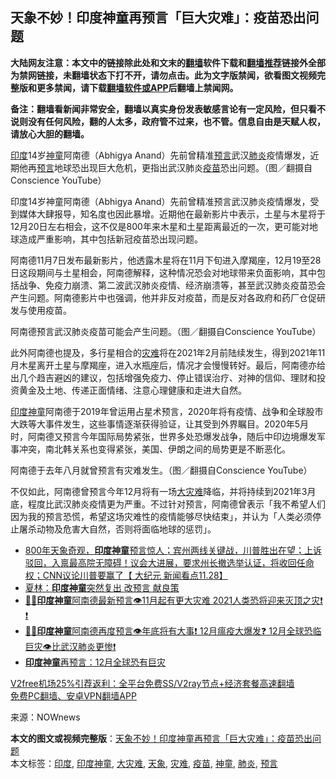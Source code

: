  <h2>天象不妙！印度神童再预言「巨大灾难」：疫苗恐出问题</h2> <p class="notice"><b>大陆网友注意：本文中的链接除此处和文末的<a href="https://github.com/bannedbook/fanqiang" >翻墙</a>软件下载和<a href="https://github.com/killgcd/justmysocks/blob/master/README.md">翻墙推荐</a>链接外全部为禁网链接，未翻墙状态下打不开，请勿点击。此为文字版禁闻，欲看图文视频完整版和更多禁闻，请下载<a href="https://github.com/bannedbook/fanqiang">翻墙软件或APP</a>后翻墙上禁闻网。</p><p>备注：翻墙看新闻非常安全，翻墙以真实身份发表敏感言论有一定风险，但只看不说则没有任何风险，翻的人太多，政府管不过来，也不管。信息自由是天赋人权，请放心大胆的翻墙。</b></p>  <div class="entry"> <p id="conimg"><a href="https://www.bannedbook.org/bnews/tag/%e5%8d%b0%e5%ba%a6/" class="st_tag internal_tag" rel="tag" title="标签 印度 下的日志">印度</a>14岁<a href="https://www.bannedbook.org/bnews/tag/%e7%a5%9e%e7%ab%a5/" class="st_tag internal_tag" rel="tag" title="标签 神童 下的日志">神童</a>阿南德（Abhigya Anand）先前曾精准<span class='wp_keywordlink'><a href="https://www.bannedbook.org/forum5/" title="预言玄学禁书下载" rel="nofollow">预言</a></span>武汉<a href="https://www.bannedbook.org/bnews/tag/%e8%82%ba%e7%82%8e/" class="st_tag internal_tag" rel="tag" title="标签 肺炎 下的日志">肺炎</a>疫情爆发，近期他再<a href="https://www.bannedbook.org/bnews/tag/%e9%a2%84%e8%a8%80/" class="st_tag internal_tag" rel="tag" title="标签 预言 下的日志">预言</a>地球恐出现巨大危机，更指出武汉肺炎<a href="https://www.bannedbook.org/bnews/tag/%e7%96%ab%e8%8b%97/" class="st_tag internal_tag" rel="tag" title="标签 疫苗 下的日志">疫苗</a>恐出问题。（图／翻摄自Conscience YouTube）</p> <p>印度14岁神童阿南德（Abhigya Anand）先前曾精准预言武汉肺炎疫情爆发，受到媒体大肆报导，知名度也因此暴增。近期他在最新影片中表示，土星与木星将于12月20日左右相会，这不仅是800年来木星和土星距离最近的一次，更可能对地球造成严重影响，其中包括新冠疫苗恐出现问题。</p> <p>阿南德11月7日发布最新影片，他透露木星将在11月下旬进入摩羯座，12月19至28日这段期间与土星相会，阿南德解释，这种情况恐会对地球带来负面影响，其中包括战争、免疫力崩溃、第二波武汉肺炎疫情、经济崩溃等，甚至武汉肺炎疫苗恐会产生问题。阿南德影片中也强调，他并非反对疫苗，而是反对各政府和药厂仓促研发与使用疫苗。</p>  <p>阿南德预言武汉肺炎疫苗可能会产生问题。（图／翻摄自Conscience YouTube）</p> <p>此外阿南德也提及，多行星相合的<a href="https://www.bannedbook.org/bnews/tag/%E7%81%BE%E9%9A%BE/" class="st_tag internal_tag" rel="tag" title="标签 灾难 下的日志">灾难</a>将在2021年2月前陆续发生，得到2021年11月木星离开土星与摩羯座，进入水瓶座后，情况才会慢慢转好。最后，阿南德亦给出几个趋吉避凶的建议，包括增强免疫力、停止错误治疗、对神的信仰、理财和投资黄金及土地、传递正面情绪、注意心理健康和走进大自然。</p> <p><a href="https://www.bannedbook.org/bnews/tag/%E5%8D%B0%E5%BA%A6%E7%A5%9E%E7%AB%A5/" class="st_tag internal_tag" rel="tag" title="标签 印度神童 下的日志">印度神童</a>阿南德于2019年曾运用占星术预言，2020年将有疫情、战争和全球股市大跌等大事件发生，这些事情逐渐获得验证，让其受到外界瞩目。2020年5月时，阿南德又预言今年国际局势紧张，世界多处恐爆发战争，随后中印边境爆发军事冲突，南北韩关系也变得紧张，美国、伊朗之间的局势更是不断恶化。</p>  <p>阿南德于去年八月就曾预言有灾难发生。（图／翻摄自Conscience YouTube）</p> <p>不仅如此，阿南德曾预言今年12月将有一场<a href="https://www.bannedbook.org/bnews/tag/%E5%A4%A7%E7%81%BE%E9%9A%BE/" class="st_tag internal_tag" rel="tag" title="标签 大灾难 下的日志">大灾难</a>降临，并将持续到2021年3月底，程度比武汉肺炎疫情更为严重。不过针对预言，阿南德曾表示「我不希望人们因为我的预言恐慌，希望这场灾难性的疫情能够尽快结束」，并认为「人类必须停止屠杀动物及危害大自然，否则将面临地球的惩罚」。</p> <ul class='op-related-articles' title='相关阅读'> <li><a href='https://www.bannedbook.org/bnews/bannedvideo/20201129/1439008.html' target='_blank'>800年天象奇观，<b>印度神童</b>预言惊人；宾州两线关键战，川普胜出在望；上诉驳回，入禀最高院无障碍！议会大进展，要求州长撤选举认证，将收回任命权；CNN议论川普要赢了【 大纪元 新闻看点11.28】</a></li> <li><a href='https://www.bannedbook.org/bnews/comments/20201123/1435539.html' target='_blank'>夏林：<b>印度神童</b>突然复出 改预言 献良策</a></li> <li><a href='https://www.bannedbook.org/bnews/bannedvideo/20201119/1433361.html' target='_blank'>💠💠<b>印度神童</b>阿南德最新预言👁️11月起有更大灾难 2021人类恐将迎来灭顶之灾❗ ❗</a></li> <li><a href='https://www.bannedbook.org/bnews/bannedvideo/20201026/1420304.html' target='_blank'>💠💠<b>印度神童</b>阿南德再度预言👁️年底将有大事❗ 12月瘟疫大爆发❓ 12月全球恐临巨灾👁️比武汉肺炎更惨❗</a></li> <li><a href='https://www.bannedbook.org/bnews/bannedvideo/20201014/1413514.html' target='_blank'><b>印度神童</b>再预言：12月全球恐有巨灾</a></li> </ul> <p class="texttj"> <a href="https://github.com/bannedbook/fanqiang/wiki/V2ray%E6%9C%BA%E5%9C%BA" target="_blank">V2free机场25%引荐返利：全平台免费SS/V2ray节点+经济套餐高速翻墙</a><br/> <a href="https://github.com/bannedbook/fanqiang/wiki/%E7%A6%81%E9%97%BB%E7%BD%91%E5%AE%89%E5%8D%93%E7%BF%BB%E5%A2%99%E6%96%B0%E9%97%BBAPP" target="_blank">免费PC翻墙、安卓VPN翻墙APP</a></p><p> 来源：NOWnews </p> <a name='sharetosocial'></a>       <div><b>本文的图文或视频完整版</b>：<a href='https://www.bannedbook.org/bnews/funmedia/20201202/1440647.html'>天象不妙！印度神童再预言「巨大灾难」：疫苗恐出问题</a></div>  </div><!--END ENTRY--> <div class="postfooter"> <div>本文标签：<a href="https://www.bannedbook.org/bnews/tag/%e5%8d%b0%e5%ba%a6/" rel="tag">印度</a>, <a href="https://www.bannedbook.org/bnews/tag/%E5%8D%B0%E5%BA%A6%E7%A5%9E%E7%AB%A5/" rel="tag">印度神童</a>, <a href="https://www.bannedbook.org/bnews/tag/%E5%A4%A7%E7%81%BE%E9%9A%BE/" rel="tag">大灾难</a>, <a href="https://www.bannedbook.org/bnews/tag/%E5%A4%A9%E8%B1%A1/" rel="tag">天象</a>, <a href="https://www.bannedbook.org/bnews/tag/%E7%81%BE%E9%9A%BE/" rel="tag">灾难</a>, <a href="https://www.bannedbook.org/bnews/tag/%e7%96%ab%e8%8b%97/" rel="tag">疫苗</a>, <a href="https://www.bannedbook.org/bnews/tag/%e7%a5%9e%e7%ab%a5/" rel="tag">神童</a>, <a href="https://www.bannedbook.org/bnews/tag/%e8%82%ba%e7%82%8e/" rel="tag">肺炎</a>, <a href="https://www.bannedbook.org/bnews/tag/%e9%a2%84%e8%a8%80/" rel="tag">预言</a></div>  </div><!--END POSTFOOTER--> 